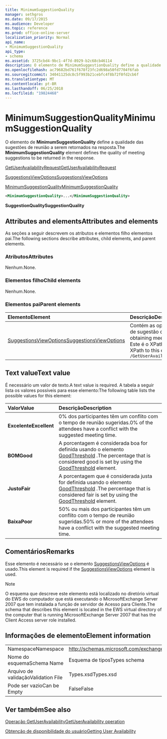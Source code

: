 ```yaml
---
title: MinimumSuggestionQuality
manager: sethgros
ms.date: 09/17/2015
ms.audience: Developer
ms.topic: reference
ms.prod: office-online-server
localization_priority: Normal
api_name:
- MinimumSuggestionQuality
api_type:
- schema
ms.assetid: 3725cbd4-9bc1-4f7d-8929-b2c68cb46114
description: O elemento de MinimumSuggestionQuality define a qualidade das sugestões de reunião a serem retornados na resposta.
ms.openlocfilehash: ac79682bd761f678f23fc2d698a50fd7704f6fab
ms.sourcegitcommit: 34041125dc8c5f993b21cebfc4f8b72f0fd2cb6f
ms.translationtype: MT
ms.contentlocale: pt-BR
ms.lasthandoff: 06/25/2018
ms.locfileid: "19824468"
---
```

# <a name="minimumsuggestionquality"></a><span data-ttu-id="16982-103">MinimumSuggestionQuality</span><span class="sxs-lookup"><span data-stu-id="16982-103">MinimumSuggestionQuality</span></span>

<span data-ttu-id="16982-104">O elemento de **MinimumSuggestionQuality** define a qualidade das sugestões de reunião a serem retornados na resposta.</span><span class="sxs-lookup"><span data-stu-id="16982-104">The **MinimumSuggestionQuality** element defines the quality of meeting suggestions to be returned in the response.</span></span> 
  
[<span data-ttu-id="16982-105">GetUserAvailabilityRequest</span><span class="sxs-lookup"><span data-stu-id="16982-105">GetUserAvailabilityRequest</span></span>](getuseravailabilityrequest.md)
  
[<span data-ttu-id="16982-106">SuggestionsViewOptions</span><span class="sxs-lookup"><span data-stu-id="16982-106">SuggestionsViewOptions</span></span>](suggestionsviewoptions.md)
  
[<span data-ttu-id="16982-107">MinimumSuggestionQuality</span><span class="sxs-lookup"><span data-stu-id="16982-107">MinimumSuggestionQuality</span></span>](minimumsuggestionquality.md)
  
```xml
<MinimumSuggestionQuality>...</MinimumSuggestionQuality>
```

 <span data-ttu-id="16982-108">**SuggestionQuality**</span><span class="sxs-lookup"><span data-stu-id="16982-108">**SuggestionQuality**</span></span>
## <a name="attributes-and-elements"></a><span data-ttu-id="16982-109">Attributes and elements</span><span class="sxs-lookup"><span data-stu-id="16982-109">Attributes and elements</span></span>

<span data-ttu-id="16982-110">As seções a seguir descrevem os atributos e elementos filho elementos pai.</span><span class="sxs-lookup"><span data-stu-id="16982-110">The following sections describe attributes, child elements, and parent elements.</span></span>
  
### <a name="attributes"></a><span data-ttu-id="16982-111">Atributos</span><span class="sxs-lookup"><span data-stu-id="16982-111">Attributes</span></span>

<span data-ttu-id="16982-112">Nenhum.</span><span class="sxs-lookup"><span data-stu-id="16982-112">None.</span></span>
  
### <a name="child-elements"></a><span data-ttu-id="16982-113">Elementos filho</span><span class="sxs-lookup"><span data-stu-id="16982-113">Child elements</span></span>

<span data-ttu-id="16982-114">Nenhum.</span><span class="sxs-lookup"><span data-stu-id="16982-114">None.</span></span>
  
### <a name="parent-elements"></a><span data-ttu-id="16982-115">Elementos pai</span><span class="sxs-lookup"><span data-stu-id="16982-115">Parent elements</span></span>

|<span data-ttu-id="16982-116">**Elemento**</span><span class="sxs-lookup"><span data-stu-id="16982-116">**Element**</span></span>|<span data-ttu-id="16982-117">**Descrição**</span><span class="sxs-lookup"><span data-stu-id="16982-117">**Description**</span></span>|
|:-----|:-----|
|[<span data-ttu-id="16982-118">SuggestionsViewOptions</span><span class="sxs-lookup"><span data-stu-id="16982-118">SuggestionsViewOptions</span></span>](suggestionsviewoptions.md) <br/> |<span data-ttu-id="16982-119">Contém as opções para a obtenção de informações de sugestão de reunião.</span><span class="sxs-lookup"><span data-stu-id="16982-119">Contains the options for obtaining meeting suggestion information.</span></span>  <br/> <span data-ttu-id="16982-120">Este é o XPath a este elemento:</span><span class="sxs-lookup"><span data-stu-id="16982-120">The following is the XPath to this element:</span></span>  <br/>  `/GetUserAvailabilityRequest/SuggestionViewOptions` <br/> |
   
## <a name="text-value"></a><span data-ttu-id="16982-121">Text value</span><span class="sxs-lookup"><span data-stu-id="16982-121">Text value</span></span>

<span data-ttu-id="16982-122">É necessário um valor de texto.</span><span class="sxs-lookup"><span data-stu-id="16982-122">A text value is required.</span></span> <span data-ttu-id="16982-123">A tabela a seguir lista os valores possíveis para esse elemento:</span><span class="sxs-lookup"><span data-stu-id="16982-123">The following table lists the possible values for this element:</span></span>
  
|<span data-ttu-id="16982-124">**Valor**</span><span class="sxs-lookup"><span data-stu-id="16982-124">**Value**</span></span>|<span data-ttu-id="16982-125">**Descrição**</span><span class="sxs-lookup"><span data-stu-id="16982-125">**Description**</span></span>|
|:-----|:-----|
|<span data-ttu-id="16982-126">**Excelente**</span><span class="sxs-lookup"><span data-stu-id="16982-126">**Excellent**</span></span> <br/> |<span data-ttu-id="16982-127">0% dos participantes têm um conflito com o tempo de reunião sugeridas.</span><span class="sxs-lookup"><span data-stu-id="16982-127">0% of the attendees have a conflict with the suggested meeting time.</span></span>  <br/> |
|<span data-ttu-id="16982-128">**BOM**</span><span class="sxs-lookup"><span data-stu-id="16982-128">**Good**</span></span> <br/> |<span data-ttu-id="16982-129">A porcentagem é considerada boa for definida usando o elemento [GoodThreshold](goodthreshold.md) .</span><span class="sxs-lookup"><span data-stu-id="16982-129">The percentage that is considered good is set by using the [GoodThreshold](goodthreshold.md) element.</span></span>  <br/> |
|<span data-ttu-id="16982-130">**Justo**</span><span class="sxs-lookup"><span data-stu-id="16982-130">**Fair**</span></span> <br/> |<span data-ttu-id="16982-131">A porcentagem que é considerada justa for definida usando o elemento [GoodThreshold](goodthreshold.md) .</span><span class="sxs-lookup"><span data-stu-id="16982-131">The percentage that is considered fair is set by using the [GoodThreshold](goodthreshold.md) element.</span></span>  <br/> |
|<span data-ttu-id="16982-132">**Baixa**</span><span class="sxs-lookup"><span data-stu-id="16982-132">**Poor**</span></span> <br/> |<span data-ttu-id="16982-133">50% ou mais dos participantes têm um conflito com o tempo de reunião sugeridas.</span><span class="sxs-lookup"><span data-stu-id="16982-133">50% or more of the attendees have a conflict with the suggested meeting time.</span></span>  <br/> |
   
## <a name="remarks"></a><span data-ttu-id="16982-134">Comentários</span><span class="sxs-lookup"><span data-stu-id="16982-134">Remarks</span></span>

<span data-ttu-id="16982-135">Esse elemento é necessário se o elemento [SuggestionsViewOptions](suggestionsviewoptions.md) é usado.</span><span class="sxs-lookup"><span data-stu-id="16982-135">This element is required if the [SuggestionsViewOptions](suggestionsviewoptions.md) element is used.</span></span> 
  
> [!NOTE]
> <span data-ttu-id="16982-136">O esquema que descreve este elemento está localizado no diretório virtual do EWS do computador que está executando o MicrosoftExchange Server 2007 que tem instalada a função de servidor de Acesso para Cliente.</span><span class="sxs-lookup"><span data-stu-id="16982-136">The schema that describes this element is located in the EWS virtual directory of the computer that is running MicrosoftExchange Server 2007 that has the Client Access server role installed.</span></span> 
  
## <a name="element-information"></a><span data-ttu-id="16982-137">Informações de elemento</span><span class="sxs-lookup"><span data-stu-id="16982-137">Element information</span></span>

|||
|:-----|:-----|
|<span data-ttu-id="16982-138">Namespace</span><span class="sxs-lookup"><span data-stu-id="16982-138">Namespace</span></span>  <br/> |http://schemas.microsoft.com/exchange/services/2006/types  <br/> |
|<span data-ttu-id="16982-139">Nome do esquema</span><span class="sxs-lookup"><span data-stu-id="16982-139">Schema Name</span></span>  <br/> |<span data-ttu-id="16982-140">Esquema de tipos</span><span class="sxs-lookup"><span data-stu-id="16982-140">Types schema</span></span>  <br/> |
|<span data-ttu-id="16982-141">Arquivo de validação</span><span class="sxs-lookup"><span data-stu-id="16982-141">Validation File</span></span>  <br/> |<span data-ttu-id="16982-142">Types.xsd</span><span class="sxs-lookup"><span data-stu-id="16982-142">Types.xsd</span></span>  <br/> |
|<span data-ttu-id="16982-143">Pode ser vazio</span><span class="sxs-lookup"><span data-stu-id="16982-143">Can be Empty</span></span>  <br/> |<span data-ttu-id="16982-144">False</span><span class="sxs-lookup"><span data-stu-id="16982-144">False</span></span>  <br/> |
   
## <a name="see-also"></a><span data-ttu-id="16982-145">Ver também</span><span class="sxs-lookup"><span data-stu-id="16982-145">See also</span></span>



[<span data-ttu-id="16982-146">Operação GetUserAvailability</span><span class="sxs-lookup"><span data-stu-id="16982-146">GetUserAvailability operation</span></span>](getuseravailability-operation.md)


[<span data-ttu-id="16982-147">Obtenção de disponibilidade do usuário</span><span class="sxs-lookup"><span data-stu-id="16982-147">Getting User Availability</span></span>](http://msdn.microsoft.com/library/d4133fcb-9b0f-4e6b-aadf-a389da83516a%28Office.15%29.aspx)

